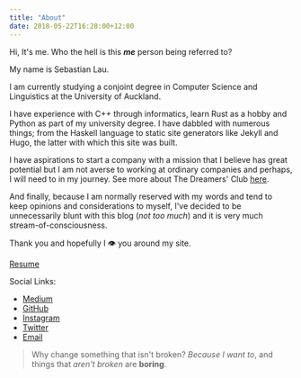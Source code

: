```yaml
---
title: "About"
date: 2018-05-22T16:28:00+12:00
---
```


Hi, It's me. Who the hell is this _<b>me</b>_ person being referred to?

My name is Sebastian Lau.

I am currently studying a conjoint degree in Computer Science and Linguistics at the University of Auckland.

I have experience with C++ through informatics, learn Rust as a hobby and Python as part of my university degree. I have dabbled with numerous things; from the Haskell language to static site generators like Jekyll and Hugo, the latter with which this site was built.

I have aspirations to start a company with a mission that I believe has great potential but I am not averse to working at ordinary companies and perhaps, I will need to in my journey. See more about The Dreamers' Club [here](https://thedreamersclub.github.io).

And finally, because I am normally reserved with my words and tend to keep opinions and considerations to myself, I've decided to be unnecessarily blunt with this blog (_not too much_) and it is very much stream-of-consciousness.

Thank you and hopefully I <!-- _see_ --> :eye: you around my site.

[Resume](/docs/2019-01-23-resume-part-time.pdf) <!-- && [Cover Letter]() -->

Social Links:

* [Medium](https://medium.com/@sebastianlau25)
* [GitHub](https://github.com/le-bananafish)
* [Instagram](https://instagram.com/sebastianlau.official)
* [Twitter](https://twitter.com/sebastianlau25)
* [Email](mailto:sebastianlau25@gmail.com)

> Why change something that isn't broken? _Because I want to_, and things that _aren't broken_ are __boring__.